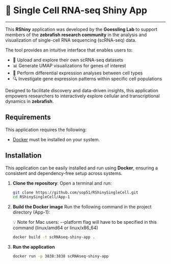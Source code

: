 # 🧬 Single Cell RNA-seq Shiny App
***

This **RShiny** application was developed by the **Goessling Lab** to support members of the **zebrafish research community** in the analysis and visualization of single-cell RNA sequencing (scRNA-seq) data.

The tool provides an intuitive interface that enables users to:

- 📁 Upload and explore their own scRNA-seq datasets  
- 📊 Generate UMAP visualizations for genes of interest  
- 🧪 Perform differential expression analyses between cell types  
- 🔍 Investigate gene expression patterns within specific cell populations  

Designed to facilitate discovery and data-driven insights, this application empowers researchers to interactively explore cellular and transcriptional dynamics in **zebrafish**.

## Requirements

This application requires the following:

- [Docker](https://docs.docker.com/get-docker/) must be installed on your system.

## Installation

This application can be easily installed and run using **Docker**, ensuring a consistent and dependency-free setup across systems.

1. **Clone the repository**:
   Open a terminal and run:

   ```bash
   git clone https://github.com/sop51/RShinySingleCell.git
   cd RShinySingleCell/App-1

2. **Build the Docker image**
   Run the following command in the project directory (App-1):

   💡 Note for Mac users: --platform flag will have to be specified in this command (linux/amd64 or linux/x86_64)

   ```bash
   docker build -t scRNAseq-shiny-app .

3. **Run the application**

   ```bash
   docker run -p 3838:3838 scRNAseq-shiny-app

  
